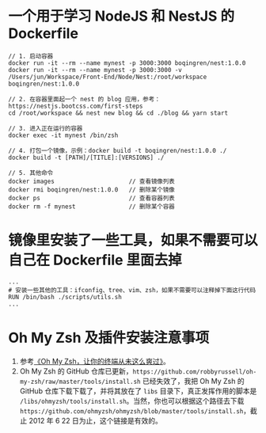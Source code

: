 # 一个用于学习 NodeJS 和 NestJS 的 Dockerfile


    // 1. 启动容器
    docker run -it --rm --name mynest -p 3000:3000 boqingren/nest:1.0.0
    docker run -it --rm --name mynest -p 3000:3000 -v /Users/jun/Workspace/Front-End/Node/Nest:/root/workspace boqingren/nest:1.0.0

    // 2. 在容器里面起一个 nest 的 blog 应用，参考：https://nestjs.bootcss.com/first-steps
    cd /root/workspace && nest new blog && cd ./blog && yarn start

    // 3. 进入正在运行的容器
    docker exec -it mynest /bin/zsh

    // 4. 打包一个镜像，示例：docker build -t boqingren/nest:1.0.0 ./
    docker build -t [PATH]/[TITLE]:[VERSIONS] ./

    // 5. 其他命令
    docker images                     // 查看镜像列表
    docker rmi boqingren/nest:1.0.0   // 删除某个镜像
    docker ps                         // 查看容器列表
    docker rm -f mynest               // 删除某个容器

# 镜像里安装了一些工具，如果不需要可以自己在 Dockerfile 里面去掉
    ...
    # 安装一些其他的工具：ifconfig、tree、vim、zsh，如果不需要可以注释掉下面这行代码
    RUN /bin/bash ./scripts/utils.sh
    ...

# Oh My Zsh 及插件安装注意事项
1. 参考[《Oh My Zsh，让你的终端从未这么爽过》](https://cloud.tencent.com/developer/article/1152727)。
2. Oh My Zsh 的 GitHub 仓库已更新，`https://github.com/robbyrussell/oh-my-zsh/raw/master/tools/install.sh` 已经失效了，我把 Oh My Zsh 的 GitHub 仓库下载下载了，并将其放在了 `libs` 目录下，真正发挥作用的脚本是 `/libs/ohmyzsh/tools/install.sh`。当然，你也可以根据这个路径去下载 `https://github.com/ohmyzsh/ohmyzsh/blob/master/tools/install.sh`，截止 2012 年 6 22 日为止，这个链接是有效的。